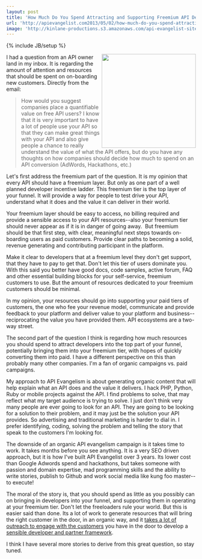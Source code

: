 ```yaml
---
layout: post
title: 'How Much Do You Spend Attracting and Supporting Freemium API Developers'
url: 'http://apievangelist.com2013/05/02/how-much-do-you-spend-attracting-and-supporting-freemium-api-developers/'
image: 'http://kinlane-productions.s3.amazonaws.com/api-evangelist-site/blog/freemium-customers.jpg'
---
```

{% include JB/setup %}
<p>
     <img src="https://s3.amazonaws.com/kinlane-productions/bw-icons/freemium-customers.jpg"  width="250" align="right" />
</p>
<p>
     I had a question from an API owner land in my inbox. It is regarding the amount of attention and resources that should be spent on on-boarding new customers. Directly from the email:
</p>
<blockquote>
     How would you suggest companies place a quantifiable value on free API users? I know that it is very important to have a lot of people use your API so that they can make great things with your API and also give people a chance to really understand the value of what the API offers, but do you have any thoughts on how companies should decide how much to spend on an API conversion (AdWords, Hackathons, etc.)
</blockquote>
<p>
     Let's first address the freemium part of the question. It is my opinion that every API should have a freemium layer. But only as one part of a well planned developer incentive ladder. This freemium tier is the top layer of your funnel. It will provide a way for people to test drive your API, understand what it does and the value it can deliver in their world.
</p>
<p>
     Your freemium layer should be easy to access, no billing required and provide a sensible access to your API resources--also your freemium tier should never appear as if it is in danger of going away.  But freemium should be that first step, with clear, meaningful next steps towards on-boarding users as paid customers. Provide clear paths to becoming a solid, revenue generating and contributing participant in the platform.
</p>
<p>
     Make it clear to developers that at a freemium level they don't get support, that they have to pay to get that. Don't let this tier of users dominate you. With this said you better have good docs, code samples, active forum, FAQ and other essential building blocks for your self-service, freemium customers to use. But the amount of resources dedicated to your freemium customers should be minimal.
</p>
<p>
     In my opinion, your resources should go into supporting your paid tiers of customers, the one who fee your revenue model, communicate and provide feedback to your platform and deliver value to your platform and business--reciprocating the value you have provided them. API ecosystems are a two-way street.
</p>
<p>
     The second part of the question I think is regarding how much resources you should spend to attract developers into the top part of your funnel, potentially bringing them into your freemium tier, with hopes of quickly converting them into paid. I have a different perspective on this than probably many other companies. I'm a fan of organic campaigns vs. paid campaigns.
</p>
<p>
     My approach to API Evangelism is about generating organic content that will help explain what an API does and the value it delivers. I hack PHP, Python, Ruby or mobile projects against the API. I find problems to solve, that may reflect what my target audience is trying to solve. I just don't think very many people are ever going to look for an API. They are going to be looking for a solution to their problem, and it may just be the solution your API provides. So advertising and traditional marketing is harder to dial in. I prefer identifying, coding, solving the problem and telling the story that speak to the customers I'm looking for.
</p>
<p>
     The downside of an organic API evangelism campaign is it takes time to work. It takes months before you see anything. It is a very SEO driven approach, but it is how I've built API Evangelist over 3 years. Its lower cost than Google Adwords spend and hackathons, but takes someone with passion and domain expertise, mad programming skills and the ability to write stories, publish to Github and work social media like kung foo master--to execute!
</p>
<p>
     The moral of the story is, that you should spend as little as you possibly can on bringing in developers into your funnel, and supporting them in operating at your freemium tier. Don't let the freeloaders rule your world. But this is easier said than done. Its a lot of work to generate resources that will bring the right customer in the door, in an organic way, and it <a href="/2012/09/18/simple-api-developer-tracking-framework/">takes a lot of outreach to engage with the customers</a> you have in the door to develop a <a href="http://apievangelist.com/2012/01/31/four-potential-levels-of-an-api-business-ecosystem/">sensible developer and partner framework</a>.
</p>
<p>
     I think I have several more stories to derive from this great question, so stay tuned.
</p>
